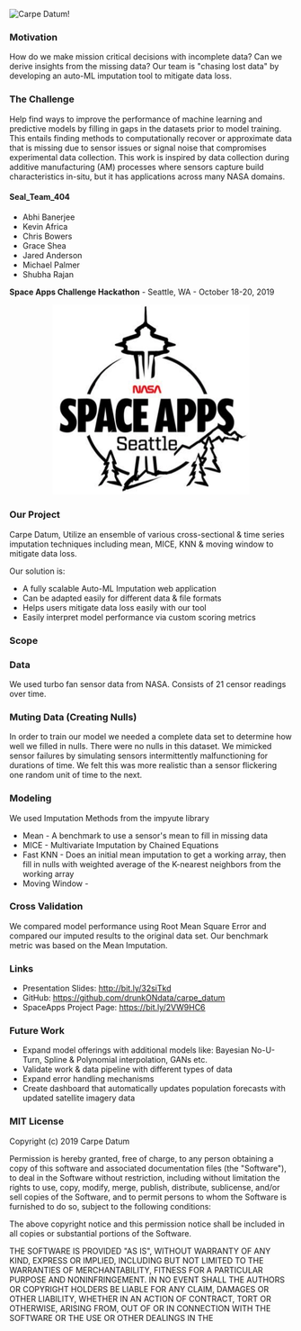 ![Carpe Datum!](images/head.png)

### Motivation
How do we make mission critical decisions with incomplete data? Can we derive insights from the missing data? Our team is "chasing lost data" by developing an auto-ML imputation tool to mitigate data loss.


### The Challenge
Help find ways to improve the performance of machine learning and predictive models by filling in gaps in the datasets prior to model training. This entails finding methods to computationally recover or approximate data that is missing due to sensor issues or signal noise that compromises experimental data collection. This work is inspired by data collection during additive manufacturing (AM) processes where sensors capture build characteristics in-situ, but it has applications across many NASA domains.

#### Seal_Team_404
* Abhi Banerjee
* Kevin Africa
* Chris Bowers
* Grace Shea
* Jared Anderson
* Michael Palmer
* Shubha Rajan

**Space Apps Challenge Hackathon** - Seattle, WA - October 18-20, 2019

<p align="center">
  <img src="images/space_apps.png" width="350" title="NASA SpaceApps 2019 - Seattle ">
</p>

### Our Project
Carpe Datum, Utilize an ensemble of various cross-sectional & time series imputation techniques including mean, MICE, KNN & moving window to mitigate data loss.

Our solution is:

* A fully scalable Auto-ML Imputation web application
* Can be adapted easily for different data & file formats
* Helps users mitigate data loss easily with our tool
* Easily interpret model performance via custom scoring metrics

### Scope
### Data
We used turbo fan sensor data from NASA. Consists of 21 censor readings over time.

### Muting Data (Creating Nulls)
In order to train our model we needed a complete data set to determine how well we filled in nulls. There were no nulls in this dataset. We mimicked sensor failures by simulating sensors intermittently malfunctioning for durations of time. We felt this was more realistic than a sensor flickering one random unit of time to the next.

### Modeling
We used Imputation Methods from the impyute library 
* Mean - A benchmark to use a sensor's mean to fill in missing data
* MICE - Multivariate Imputation by Chained Equations
* Fast KNN - Does an initial mean imputation to get a working array, then fill in nulls with weighted average of the K-nearest neighbors from the working array
* Moving Window - 

### Cross Validation
We compared model performance using Root Mean Square Error and compared our imputed results to the original data set. Our benchmark metric was based on the Mean Imputation.

### Links
- Presentation Slides: http://bit.ly/32siTkd
- GitHub: https://github.com/drunkONdata/carpe_datum
- SpaceApps Project Page: https://bit.ly/2VW9HC6

### Future Work
* Expand model offerings with additional models like: Bayesian No-U-Turn, Spline & Polynomial interpolation, GANs etc.
* Validate work & data pipeline with different types of data
* Expand error handling mechanisms
* Create dashboard that automatically updates population forecasts with updated satellite imagery data

### MIT License
Copyright (c) 2019 Carpe Datum

Permission is hereby granted, free of charge, to any person obtaining a copy
of this software and associated documentation files (the "Software"), to deal
in the Software without restriction, including without limitation the rights
to use, copy, modify, merge, publish, distribute, sublicense, and/or sell
copies of the Software, and to permit persons to whom the Software is
furnished to do so, subject to the following conditions:

The above copyright notice and this permission notice shall be included in all
copies or substantial portions of the Software.

THE SOFTWARE IS PROVIDED "AS IS", WITHOUT WARRANTY OF ANY KIND, EXPRESS OR
IMPLIED, INCLUDING BUT NOT LIMITED TO THE WARRANTIES OF MERCHANTABILITY,
FITNESS FOR A PARTICULAR PURPOSE AND NONINFRINGEMENT. IN NO EVENT SHALL THE
AUTHORS OR COPYRIGHT HOLDERS BE LIABLE FOR ANY CLAIM, DAMAGES OR OTHER
LIABILITY, WHETHER IN AN ACTION OF CONTRACT, TORT OR OTHERWISE, ARISING FROM,
OUT OF OR IN CONNECTION WITH THE SOFTWARE OR THE USE OR OTHER DEALINGS IN THE
